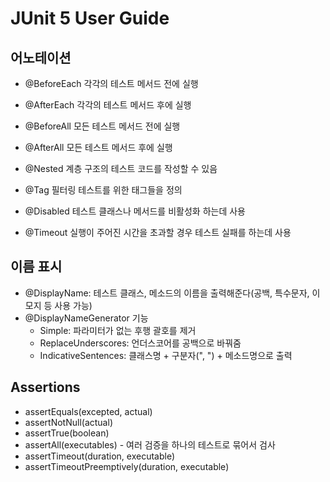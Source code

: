 # JUnit 5 User Guide

## 어노테이션
- @BeforeEach
  각각의 테스트 메서드 전에 실행
  
- @AfterEach
  각각의 테스트 메서드 후에 실행
  
- @BeforeAll
  모든 테스트 메서드 전에 실행
  
- @AfterAll
  모든 테스트 메서드 후에 실행
  
- @Nested
  계층 구조의 테스트 코드를 작성할 수 있음
  
- @Tag
  필터링 테스트를 위한 태그들을 정의
  
- @Disabled
  테스트 클래스나 메서드를 비활성화 하는데 사용
  
- @Timeout
  실행이 주어진 시간을 초과할 경우 테스트 실패를 하는데 사용
  
## 이름 표시
- @DisplayName: 테스트 클래스, 메소드의 이름을 출력해준다(공백, 특수문자, 이모지 등 사용 가능)
- @DisplayNameGenerator 기능 
  - Simple: 파라미터가 없는 후행 괄호를 제거
  - ReplaceUnderscores: 언더스코어를 공백으로 바꿔줌
  - IndicativeSentences: 클래스명 + 구분자(", ") + 메소드명으로 출력
  
## Assertions
- assertEquals(excepted, actual)
- assertNotNull(actual)
- assertTrue(boolean)
- assertAll(executables) - 여러 검증을 하나의 테스트로 묶어서 검사
- assertTimeout(duration, executable)
- assertTimeoutPreemptively(duration, executable)
